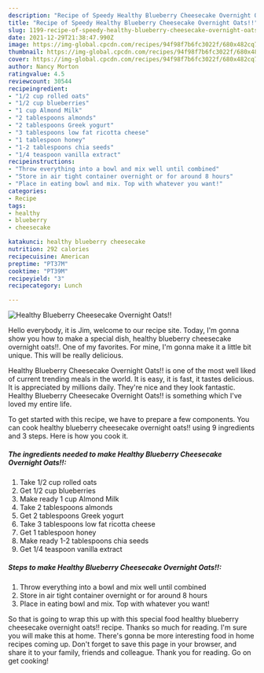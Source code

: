 ```yaml
---
description: "Recipe of Speedy Healthy Blueberry Cheesecake Overnight Oats!!"
title: "Recipe of Speedy Healthy Blueberry Cheesecake Overnight Oats!!"
slug: 1199-recipe-of-speedy-healthy-blueberry-cheesecake-overnight-oats
date: 2021-12-29T21:38:47.990Z
image: https://img-global.cpcdn.com/recipes/94f98f7b6fc3022f/680x482cq70/healthy-blueberry-cheesecake-overnight-oats-recipe-main-photo.jpg
thumbnail: https://img-global.cpcdn.com/recipes/94f98f7b6fc3022f/680x482cq70/healthy-blueberry-cheesecake-overnight-oats-recipe-main-photo.jpg
cover: https://img-global.cpcdn.com/recipes/94f98f7b6fc3022f/680x482cq70/healthy-blueberry-cheesecake-overnight-oats-recipe-main-photo.jpg
author: Nancy Morton
ratingvalue: 4.5
reviewcount: 30544
recipeingredient:
- "1/2 cup rolled oats"
- "1/2 cup blueberries"
- "1 cup Almond Milk"
- "2 tablespoons almonds"
- "2 tablespoons Greek yogurt"
- "3 tablespoons low fat ricotta cheese"
- "1 tablespoon honey"
- "1-2 tablespoons chia seeds"
- "1/4 teaspoon vanilla extract"
recipeinstructions:
- "Throw everything into a bowl and mix well until combined"
- "Store in air tight container overnight or for around 8 hours"
- "Place in eating bowl and mix. Top with whatever you want!"
categories:
- Recipe
tags:
- healthy
- blueberry
- cheesecake

katakunci: healthy blueberry cheesecake 
nutrition: 292 calories
recipecuisine: American
preptime: "PT37M"
cooktime: "PT39M"
recipeyield: "3"
recipecategory: Lunch

---
```



![Healthy Blueberry Cheesecake Overnight Oats!!](https://img-global.cpcdn.com/recipes/94f98f7b6fc3022f/680x482cq70/healthy-blueberry-cheesecake-overnight-oats-recipe-main-photo.jpg)

Hello everybody, it is Jim, welcome to our recipe site. Today, I'm gonna show you how to make a special dish, healthy blueberry cheesecake overnight oats!!. One of my favorites. For mine, I'm gonna make it a little bit unique. This will be really delicious.

Healthy Blueberry Cheesecake Overnight Oats!! is one of the most well liked of current trending meals in the world. It is easy, it is fast, it tastes delicious. It is appreciated by millions daily. They're nice and they look fantastic. Healthy Blueberry Cheesecake Overnight Oats!! is something which I've loved my entire life.




To get started with this recipe, we have to prepare a few components. You can cook healthy blueberry cheesecake overnight oats!! using 9 ingredients and 3 steps. Here is how you cook it.

<!--inarticleads1-->

##### The ingredients needed to make Healthy Blueberry Cheesecake Overnight Oats!!:

1. Take 1/2 cup rolled oats
1. Get 1/2 cup blueberries
1. Make ready 1 cup Almond Milk
1. Take 2 tablespoons almonds
1. Get 2 tablespoons Greek yogurt
1. Take 3 tablespoons low fat ricotta cheese
1. Get 1 tablespoon honey
1. Make ready 1-2 tablespoons chia seeds
1. Get 1/4 teaspoon vanilla extract




<!--inarticleads2-->

##### Steps to make Healthy Blueberry Cheesecake Overnight Oats!!:

1. Throw everything into a bowl and mix well until combined
1. Store in air tight container overnight or for around 8 hours
1. Place in eating bowl and mix. Top with whatever you want!




So that is going to wrap this up with this special food healthy blueberry cheesecake overnight oats!! recipe. Thanks so much for reading. I'm sure you will make this at home. There's gonna be more interesting food in home recipes coming up. Don't forget to save this page in your browser, and share it to your family, friends and colleague. Thank you for reading. Go on get cooking!
